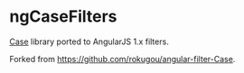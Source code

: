 # ngCaseFilters

[Case](https://github.com/nbubna/Case) library ported to AngularJS 1.x filters.

Forked from https://github.com/rokugou/angular-filter-Case.
